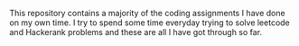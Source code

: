 This repository contains a majority of the coding assignments I have done on my own time. I try to spend some time everyday trying to 
solve leetcode and Hackerank problems and these are all I have got through so far.
